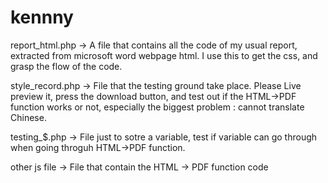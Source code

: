 # kennny

report_html.php 
-> A file that contains all the code of my usual report, extracted from microsoft word webpage html. I use this to get the css, and grasp the flow of the code.

style_record.php
-> File that the testing ground take place. Please Live preview it, press the download button, and test out if the HTML->PDF function works or not, especially the biggest problem : cannot translate Chinese.

testing_$.php
-> File just to sotre a variable, test if variable can go through when going throguh HTML->PDF function.

other js file
-> File that contain the HTML -> PDF function code
